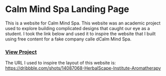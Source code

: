 # Calm Mind Spa Landing Page

This is a website for Calm Mind Spa. This website was an academic project used to explore building complicated designs that caught our eye as a student. I took the link below and used it to inspire the website that I built using free content for a fake company calle dCalm Mind Spa.

### [View Project](https://kind-shannon-95858a.netlify.app)

The URL I used to inspire the layout of this website is: 
https://dribbble.com/shots/14087068-HerbalScape-Institute-Aromatherapy
